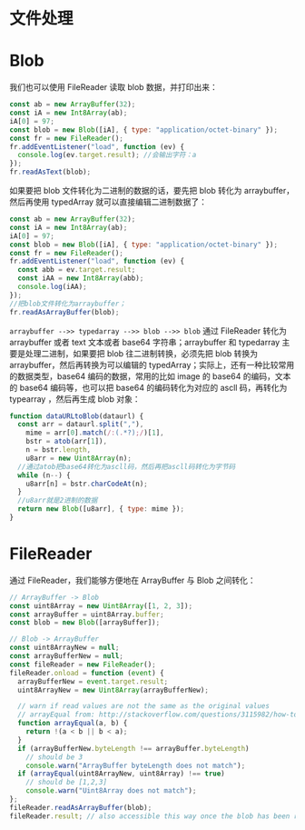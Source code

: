 # 文件处理

# Blob

我们也可以使用 FileReader 读取 blob 数据，并打印出来：

```js
const ab = new ArrayBuffer(32);
const iA = new Int8Array(ab);
iA[0] = 97;
const blob = new Blob([iA], { type: "application/octet-binary" });
const fr = new FileReader();
fr.addEventListener("load", function (ev) {
  console.log(ev.target.result); //会输出字符：a
});
fr.readAsText(blob);
```

如果要把 blob 文件转化为二进制的数据的话，要先把 blob 转化为 arraybuffer，然后再使用 typedArray 就可以直接编辑二进制数据了：

```js
const ab = new ArrayBuffer(32);
const iA = new Int8Array(ab);
iA[0] = 97;
const blob = new Blob([iA], { type: "application/octet-binary" });
const fr = new FileReader();
fr.addEventListener("load", function (ev) {
  const abb = ev.target.result;
  const iAA = new Int8Array(abb);
  console.log(iAA);
});
//把blob文件转化为arraybuffer；
fr.readAsArrayBuffer(blob);
```

`arraybuffer -->> typedarray -->> blob -->> blob` 通过 FileReader 转化为 arraybuffer 或者 text 文本或者 base64 字符串；arraybuffer 和 typedarray 主要是处理二进制，如果要把 blob 往二进制转换，必须先把 blob 转换为 arraybuffer，然后再转换为可以编辑的 typedArray；实际上，还有一种比较常用的数据类型，base64 编码的数据，常用的比如 image 的 base64 的编码，文本的 base64 编码等，也可以把 base64 的编码转化为对应的 ascll 码，再转化为 typearray ，然后再生成 blob 对象：

```js
function dataURLtoBlob(dataurl) {
  const arr = dataurl.split(","),
    mime = arr[0].match(/:(.*?);/)[1],
    bstr = atob(arr[1]),
    n = bstr.length,
    u8arr = new Uint8Array(n);
  //通过atob把base64转化为ascll码，然后再把ascll码转化为字节码
  while (n--) {
    u8arr[n] = bstr.charCodeAt(n);
  }
  //u8arr就是2进制的数据
  return new Blob([u8arr], { type: mime });
}
```

# FileReader

通过 FileReader，我们能够方便地在 ArrayBuffer 与 Blob 之间转化：

```js
// ArrayBuffer -> Blob
const uint8Array = new Uint8Array([1, 2, 3]);
const arrayBuffer = uint8Array.buffer;
const blob = new Blob([arrayBuffer]);

// Blob -> ArrayBuffer
const uint8ArrayNew = null;
const arrayBufferNew = null;
const fileReader = new FileReader();
fileReader.onload = function (event) {
  arrayBufferNew = event.target.result;
  uint8ArrayNew = new Uint8Array(arrayBufferNew);

  // warn if read values are not the same as the original values
  // arrayEqual from: http://stackoverflow.com/questions/3115982/how-to-check-javascript-array-equals
  function arrayEqual(a, b) {
    return !(a < b || b < a);
  }
  if (arrayBufferNew.byteLength !== arrayBuffer.byteLength)
    // should be 3
    console.warn("ArrayBuffer byteLength does not match");
  if (arrayEqual(uint8ArrayNew, uint8Array) !== true)
    // should be [1,2,3]
    console.warn("Uint8Array does not match");
};
fileReader.readAsArrayBuffer(blob);
fileReader.result; // also accessible this way once the blob has been read
```
